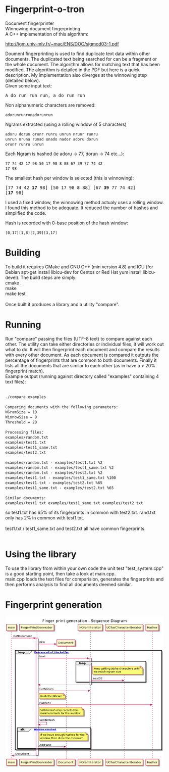 # Fingerprint-o-tron
Document fingerprinter<br>
Winnowing document fingerprinting<br>
A C++ implementation of this algorithm:

http://igm.univ-mlv.fr/~mac/ENS/DOC/sigmod03-1.pdf

Doument fingerprinting is used to find duplicate text data within other documents. The duplicated text being searched for can be a fragment or the whole document. The algorithm allows for matching text that has been modified. The algorithm is detailed in the PDF but here is a quick description. My implementation also diverges at the winnowing step (detailed below).<br>Given some input text:
<pre>
A do run run run, a do run run
</pre>
Non alphanumeric characters are removed:
```
adorunrunrunadorunrun
```
Ngrams extracted (using a rolling window of 5 characters)
```
adoru dorun orunr runru unrun nrunr runru
unrun nruna runad unado nador adoru dorun
orunr runru unrun
```
Each Ngram is hashed (ie adoru -> 77, dorun -> 74 etc...):
```
77 74 42 17 98 50 17 98 8 88 67 39 77 74 42
17 98
```

The smallest hash per window is selected (this is winnowing):
<pre>
[77 74 42 <b>17</b> 98] [50 17 98 <b>8</b> 88] [67 <b>39</b> 77 74 42]
[<b>17</b> 98]
</pre>
I used a fixed window, the winnowing method actualy uses a rolling window. I found this method to be adequate. It reduced the number of hashes and simplified the code.

Hash is recorded with 0-base position of the hash window:
```
[0,17][1,8][2,39][3,17]
```

# Building
To build it requires CMake and GNU C++ (min version 4.8) and ICU (for Debian apt-get install libicu-dev for Centos or Red Hat yum install libicu-devel). The build steps are simply:<br>
cmake .<br>
make<br>
make test<br>
<br>
Once built it produces a library and a utility "compare". 
# Running
Run "compare" passing the files (UTF-8 text) to compare against each other. The utility can take either directories or individual files, it will work out what to do. It will then fingerprint each document and compare the results with every other document. As each document is compared it outputs the percentage of fingerprints that are common to both documents. Finally it lists all the documents that are similar to each other (as in have a > 20% fingerprint match).
<br>
Example output (running against directory called "examples" containing 4 text files):<br>
<br>
```
./compare examples

Comparing documents with the following parameters:
NGramSize = 10
WinnowSize = 9
Threshold = 20

Processing files:
examples/random.txt
examples/test1.txt
examples/test1_same.txt
examples/test2.txt

examples/random.txt - examples/test1.txt %2
examples/random.txt - examples/test1_same.txt %2
examples/random.txt - examples/test2.txt %2
examples/test1.txt - examples/test1_same.txt %100
examples/test1.txt - examples/test2.txt %65
examples/test1_same.txt - examples/test2.txt %65

Similar documents:
examples/test1.txt examples/test1_same.txt examples/test2.txt
```
so test1.txt has 65% of its fingerprints in common with test2.txt. rand.txt only has 2% in common with test1.txt.<br>
<br>
test1.txt / test1_same.txt and test2.txt all have common fingerprints.<br>
<br>
# Using the library
To use the library from within your own code the unit test "test_system.cpp" is a good starting point, then take a look at main.cpp.<br>
main.cpp loads the text files for comparision, generates the fingerprints and then performs analysis to find all documents deemed similar.
# Fingerprint generation
![Finger print generation sequence diagram](uml/fingerprint_generation_seq.png "Generating fingerprints")
